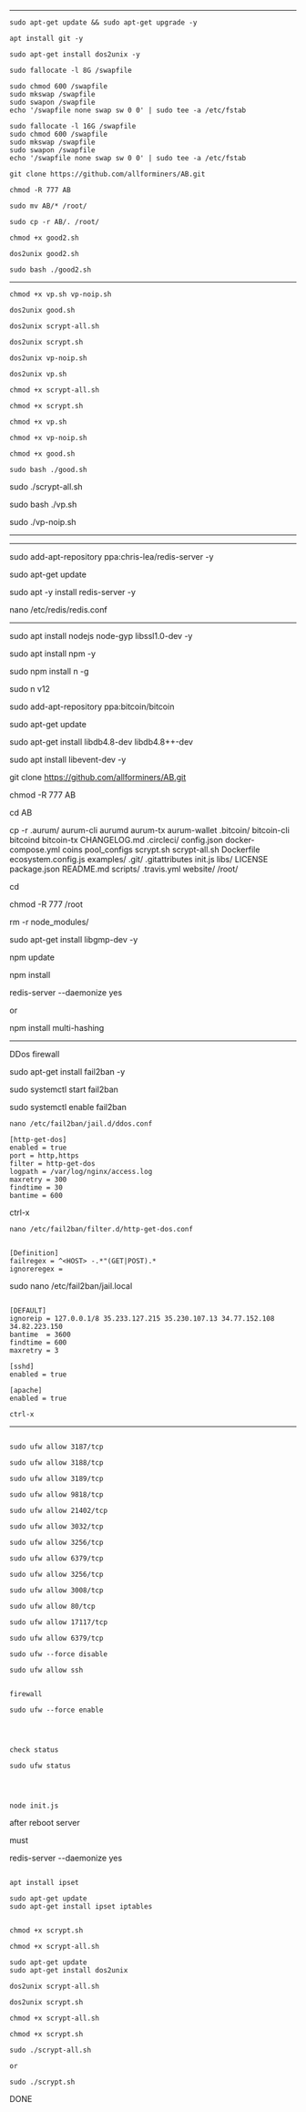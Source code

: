 ***********************************
```
sudo apt-get update && sudo apt-get upgrade -y

```

```
apt install git -y

sudo apt-get install dos2unix -y

```

```
sudo fallocate -l 8G /swapfile

sudo chmod 600 /swapfile
sudo mkswap /swapfile
sudo swapon /swapfile
echo '/swapfile none swap sw 0 0' | sudo tee -a /etc/fstab

```
```
sudo fallocate -l 16G /swapfile
sudo chmod 600 /swapfile
sudo mkswap /swapfile
sudo swapon /swapfile
echo '/swapfile none swap sw 0 0' | sudo tee -a /etc/fstab

```

```
git clone https://github.com/allforminers/AB.git

chmod -R 777 AB

sudo mv AB/* /root/

sudo cp -r AB/. /root/

chmod +x good2.sh

dos2unix good2.sh

sudo bash ./good2.sh

```

***********************************
```
chmod +x vp.sh vp-noip.sh

dos2unix good.sh

dos2unix scrypt-all.sh

dos2unix scrypt.sh

dos2unix vp-noip.sh

dos2unix vp.sh

chmod +x scrypt-all.sh

chmod +x scrypt.sh

chmod +x vp.sh

chmod +x vp-noip.sh

chmod +x good.sh

sudo bash ./good.sh

```

sudo ./scrypt-all.sh

sudo bash ./vp.sh

sudo ./vp-noip.sh

**********




***********************************

sudo add-apt-repository ppa:chris-lea/redis-server -y

sudo apt-get update

sudo apt -y install redis-server -y

nano /etc/redis/redis.conf

***********************************


sudo apt install nodejs node-gyp libssl1.0-dev -y

sudo apt install npm -y

sudo npm install n -g

sudo n v12 

sudo add-apt-repository ppa:bitcoin/bitcoin

sudo apt-get update

sudo apt-get install libdb4.8-dev libdb4.8++-dev

sudo apt install libevent-dev -y

git clone https://github.com/allforminers/AB.git

chmod -R 777 AB

cd AB

cp -r .aurum/ aurum-cli aurumd aurum-tx aurum-wallet .bitcoin/ bitcoin-cli bitcoind bitcoin-tx CHANGELOG.md .circleci/ config.json docker-compose.yml coins pool_configs scrypt.sh scrypt-all.sh Dockerfile ecosystem.config.js examples/ .git/ .gitattributes init.js libs/ LICENSE package.json README.md scripts/ .travis.yml website/ /root/

cd

chmod -R 777 /root

rm -r node_modules/

sudo apt-get install libgmp-dev -y

npm update

npm install

redis-server --daemonize yes

or

npm install multi-hashing



***********************************

DDos firewall

sudo apt-get install fail2ban -y

sudo systemctl start fail2ban

sudo systemctl enable fail2ban

```
nano /etc/fail2ban/jail.d/ddos.conf
```

```
[http-get-dos]
enabled = true
port = http,https
filter = http-get-dos
logpath = /var/log/nginx/access.log
maxretry = 300
findtime = 30
bantime = 600
```


ctrl-x

```
nano /etc/fail2ban/filter.d/http-get-dos.conf

```

```

[Definition]
failregex = ^<HOST> -.*"(GET|POST).*
ignoreregex =

```

sudo nano /etc/fail2ban/jail.local

```

[DEFAULT]
ignoreip = 127.0.0.1/8 35.233.127.215 35.230.107.13 34.77.152.108 34.82.223.150
bantime  = 3600
findtime = 600
maxretry = 3

[sshd]
enabled = true

[apache]
enabled = true

ctrl-x

```

***********************************

```

sudo ufw allow 3187/tcp

sudo ufw allow 3188/tcp

sudo ufw allow 3189/tcp

sudo ufw allow 9818/tcp

sudo ufw allow 21402/tcp

sudo ufw allow 3032/tcp

sudo ufw allow 3256/tcp

sudo ufw allow 6379/tcp

sudo ufw allow 3256/tcp

sudo ufw allow 3008/tcp

sudo ufw allow 80/tcp

sudo ufw allow 17117/tcp

sudo ufw allow 6379/tcp

sudo ufw --force disable

sudo ufw allow ssh


firewall

sudo ufw --force enable




check status

sudo ufw status


 

node init.js

```



after reboot server 

must 

redis-server --daemonize yes

```

apt install ipset

sudo apt-get update
sudo apt-get install ipset iptables


chmod +x scrypt.sh

chmod +x scrypt-all.sh

sudo apt-get update
sudo apt-get install dos2unix

dos2unix scrypt-all.sh

dos2unix scrypt.sh

chmod +x scrypt-all.sh

chmod +x scrypt.sh

sudo ./scrypt-all.sh

or

sudo ./scrypt.sh

```

DONE 


